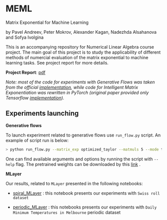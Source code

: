 # MEML
Matrix Exponential for Machine Learning

by Pavel Andreev, Peter Mokrov, Alexander Kagan, Nadezhda Alsahanova and Sofya Ivolgina

This is an accompanying repository for Numerical Linear Algebra course project. The main goal of this project is to study the applicability of different methods of numercial evaluation of the matrix exponential to machine learning tasks. See project report for more details.

**Project Report**: [pdf](https://drive.google.com/file/d/1XVtfZnYBOqVjpVulxjzak9E9ZxQm59h-/view?usp=sharing)

*Note: most of the code for experiments with Generative Flows was taken from the official [implementation](https://github.com/changyi7231/MEF), while code for Intelligent Matrix Exponentiation was rewritten in PyTorch (original paper provided only Tensorflow [implementation](https://github.com/google-research/google-research/tree/master/m_layer)).*

## Experiments launching

**Generative flows**

To launch experiment related to generative flows use `run_flow.py` script.
An example of script run is below:

```bash
> python run_flow.py --matrix_exp optimized_taylor --matmuls 5 --mode test --device cuda:1
```
One can find available arguments and options by running the script with `--help` flag. The pretrained weights can be downloaded by this [link](https://drive.google.com/file/d/190nJdKhR50mZNAYmV_GyQ2rQRu3YS_us/view?usp=sharing) .

**MLayer**

Our results, related to `MLayer` presented in the following notebooks:

* [spiral_MLayer](./MLayer/M_Layer_Spiral_Experiments.ipynb) : this notebook presents our experiments with `Swiss roll dataset`

* [periodic_MLayer](./MLayer/M_Layer_MinTemp_Experiments.ipynb) : this notebooks presents our experiments with `Daily Minimum Temperatures in Melbourne` periodic dataset
